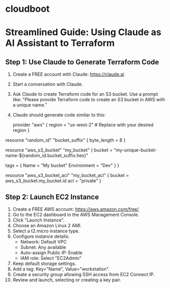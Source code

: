# cloudboot

# Streamlined Guide: Using Claude as AI Assistant to Terraform

## Step 1: Use Claude to Generate Terraform Code

1. Create a FREE account with Claude: https://claude.ai 
2. Start a conversation with Claude.
3. Ask Claude to create Terraform code for an S3 bucket. Use a prompt like:
"Please provide Terraform code to create an S3 bucket in AWS with a unique name."
4. Claude should generate code similar to this:

   provider "aws" {
  region = "us-west-2"  # Replace with your desired region
}

resource "random_id" "bucket_suffix" {
  byte_length = 8
}

resource "aws_s3_bucket" "my_bucket" {
  bucket = "my-unique-bucket-name-${random_id.bucket_suffix.hex}"

  tags = {
    Name        = "My bucket"
    Environment = "Dev"
  }
}

resource "aws_s3_bucket_acl" "my_bucket_acl" {
  bucket = aws_s3_bucket.my_bucket.id
  acl    = "private"
}


## Step 2: Launch EC2 Instance

1. Create a FREE AWS account: https://aws.amazon.com/free/
2. Go to the EC2 dashboard in the AWS Management Console.
3. Click "Launch Instance".
4. Choose an Amazon Linux 2 AMI.
5. Select a t2.micro instance type.
6. Configure instance details:
    - Network: Default VPC
    - Subnet: Any available
    - Auto-assign Public IP: Enable
    - IAM role: Select "EC2Admin"
7. Keep default storage settings.
8. Add a tag: Key="Name", Value="workstation".
9. Create a security group allowing SSH access from EC2 Connect IP.
10. Review and launch, selecting or creating a key pair.
